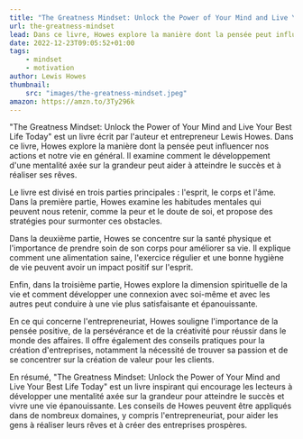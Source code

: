 ```yaml
---
title: "The Greatness Mindset: Unlock the Power of Your Mind and Live Your Best Life Today"
url: the-greatness-mindset
lead: Dans ce livre, Howes explore la manière dont la pensée peut influencer nos actions et notre vie en général.
date: 2022-12-23T09:05:52+01:00
tags:
    - mindset
    - motivation
author: Lewis Howes
thumbnail: 
    src: "images/the-greatness-mindset.jpeg"
amazon: https://amzn.to/3Ty296k
---
```

"The Greatness Mindset: Unlock the Power of Your Mind and Live Your Best Life Today" est un livre écrit par l'auteur et entrepreneur Lewis Howes. Dans ce livre, Howes explore la manière dont la pensée peut influencer nos actions et notre vie en général. Il examine comment le développement d'une mentalité axée sur la grandeur peut aider à atteindre le succès et à réaliser ses rêves.

Le livre est divisé en trois parties principales : l'esprit, le corps et l'âme. Dans la première partie, Howes examine les habitudes mentales qui peuvent nous retenir, comme la peur et le doute de soi, et propose des stratégies pour surmonter ces obstacles.

Dans la deuxième partie, Howes se concentre sur la santé physique et l'importance de prendre soin de son corps pour améliorer sa vie. Il explique comment une alimentation saine, l'exercice régulier et une bonne hygiène de vie peuvent avoir un impact positif sur l'esprit.

Enfin, dans la troisième partie, Howes explore la dimension spirituelle de la vie et comment développer une connexion avec soi-même et avec les autres peut conduire à une vie plus satisfaisante et épanouissante.

En ce qui concerne l'entrepreneuriat, Howes souligne l'importance de la pensée positive, de la persévérance et de la créativité pour réussir dans le monde des affaires. Il offre également des conseils pratiques pour la création d'entreprises, notamment la nécessité de trouver sa passion et de se concentrer sur la création de valeur pour les clients.

En résumé, "The Greatness Mindset: Unlock the Power of Your Mind and Live Your Best Life Today" est un livre inspirant qui encourage les lecteurs à développer une mentalité axée sur la grandeur pour atteindre le succès et vivre une vie épanouissante. Les conseils de Howes peuvent être appliqués dans de nombreux domaines, y compris l'entrepreneuriat, pour aider les gens à réaliser leurs rêves et à créer des entreprises prospères.